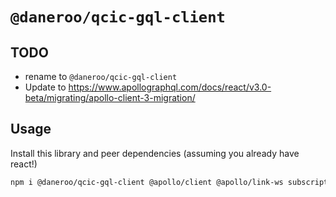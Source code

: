 # `@daneroo/qcic-gql-client`

## TODO

- rename to `@daneroo/qcic-gql-client`
- Update to <https://www.apollographql.com/docs/react/v3.0-beta/migrating/apollo-client-3-migration/>

## Usage

Install this library and peer dependencies (assuming you already have react!)

```bash
npm i @daneroo/qcic-gql-client @apollo/client @apollo/link-ws subscriptions-transport-ws
```
